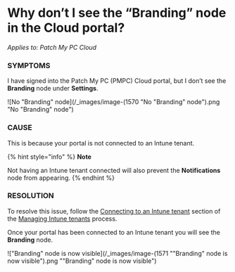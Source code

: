 # Why don’t I see the “Branding” node in the Cloud portal?

_Applies to: Patch My PC Cloud_

### SYMPTOMS

I have signed into the Patch My PC (PMPC) Cloud portal, but I don’t see the **Branding** node under **Settings**.

![No &#x22;Branding&#x22; node](/_images/image-(1570 "No &#x22;Branding&#x22; node").png "No &#x22;Branding&#x22; node")

### CAUSE

This is because your portal is not connected to an Intune tenant.

{% hint style="info" %}
**Note**

Not having an Intune tenant connected will also prevent the **Notifications** node from appearing.
{% endhint %}

### RESOLUTION

To resolve this issue, follow the [Connecting to an Intune tenant](../../cloud-administration/manage-your-environments-in-cloud/manage-cloud-intune-tenants.md#connecting-to-an-intune-tenant) section of the [Managing Intune tenants](../../cloud-administration/manage-your-environments-in-cloud/manage-cloud-intune-tenants.md) process.

Once your portal has been connected to an Intune tenant you will see the **Branding** node.

![&#x22;Branding&#x22; node is now visible](/_images/image-(1571 "&#x22;Branding&#x22; node is now visible").png "&#x22;Branding&#x22; node is now visible")

